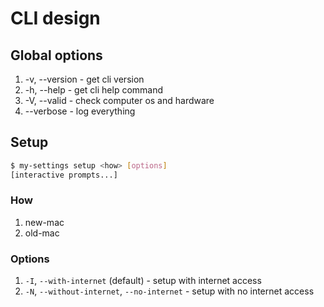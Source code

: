 # CLI design

## Global options

1. -v, --version - get cli version
2. -h, --help - get cli help command
3. -V, --valid - check computer os and hardware
4. --verbose - log everything

## Setup

```bash
$ my-settings setup <how> [options]
[interactive prompts...]
```

### How

1. new-mac
2. old-mac

### Options

1. `-I`, `--with-internet` (default) - setup with internet access
2. `-N`, `--without-internet`, `--no-internet` - setup with no internet access
